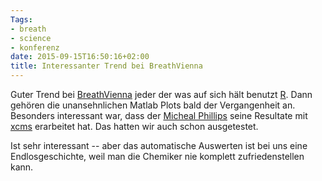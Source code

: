 ```yaml
---
Tags:
- breath
- science
- konferenz
date: 2015-09-15T16:50:16+02:00
title: Interessanter Trend bei BreathVienna
---
```


Guter Trend bei [BreathVienna](http://breathvienna.at) jeder der was
auf sich hält benutzt [R](https://www.r-project.org). Dann gehören die
unansehnlichen Matlab Plots bald der Vergangenheit an. Besonders
interessant war, dass der [Micheal
Phillips](http://www.menssanaresearch.com/about_Menssana.html) seine
Resultate mit
[xcms](https://bioconductor.org/packages/release/bioc/html/xcms.html)
erarbeitet hat.  Das hatten wir auch schon ausgetestet.  

Ist sehr interessant -- aber das automatische Auswerten ist bei uns
eine Endlosgeschichte, weil man die Chemiker nie komplett
zufriedenstellen kann.
